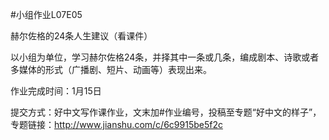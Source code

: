 #小组作业L07E05

赫尔佐格的24条⼈⽣建议（看课件）

以小组为单位，学习赫尔佐格24条，并择其中一条或几条，编成剧本、诗歌或者多媒体的形式（广播剧、短片、动画等）表现出来。

作业完成时间：1月15日 

提交方式：好中文写作课作业，文末加#作业编号，投稿至专题“好中文的样子”，专题链接：http://www.jianshu.com/c/6c9915be5f2c 